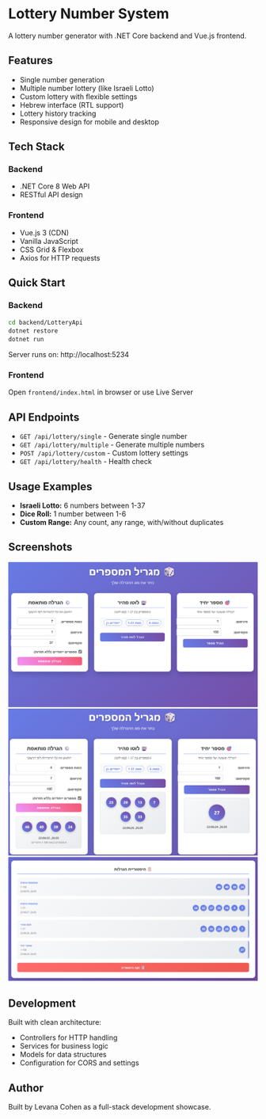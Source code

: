 # Lottery Number System

A lottery number generator with .NET Core backend and Vue.js frontend.

## Features
- Single number generation
- Multiple number lottery (like Israeli Lotto)
- Custom lottery with flexible settings
- Hebrew interface (RTL support)
- Lottery history tracking
- Responsive design for mobile and desktop

##  Tech Stack
### Backend
- .NET Core 8 Web API
- RESTful API design

### Frontend  
- Vue.js 3 (CDN)
- Vanilla JavaScript
- CSS Grid & Flexbox
- Axios for HTTP requests

## Quick Start

### Backend
```bash
cd backend/LotteryApi
dotnet restore
dotnet run
```

Server runs on: http://localhost:5234

### Frontend
Open `frontend/index.html` in browser or use Live Server

## API Endpoints
* `GET /api/lottery/single` - Generate single number
* `GET /api/lottery/multiple` - Generate multiple numbers
* `POST /api/lottery/custom` - Custom lottery settings
* `GET /api/lottery/health` - Health check

## Usage Examples
* **Israeli Lotto:** 6 numbers between 1-37
* **Dice Roll:** 1 number between 1-6
* **Custom Range:** Any count, any range, with/without duplicates

## Screenshots
![Main screen:](docs/screenshots/main-screen.png)
![Results:](docs/screenshots/results-screen.png)
![History:](docs/screenshots/history-view.png)

## Development
Built with clean architecture:
* Controllers for HTTP handling
* Services for business logic
* Models for data structures
* Configuration for CORS and settings

## Author
Built by Levana Cohen as a full-stack development showcase.
